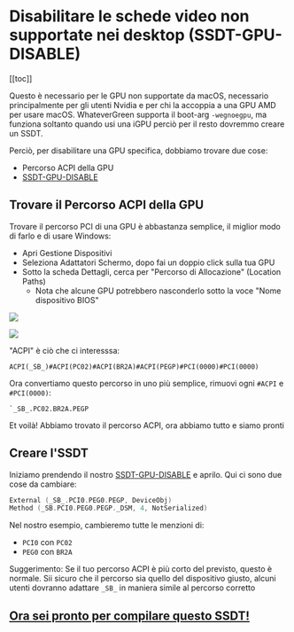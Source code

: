 # Disabilitare le schede video non supportate nei desktop (SSDT-GPU-DISABLE)

[[toc]]

Questo è necessario per le GPU non supportate da macOS, necessario principalmente per gli utenti Nvidia e per chi la accoppia a una GPU AMD per usare macOS. WhateverGreen supporta il boot-arg `-wegnoegpu`, ma funziona soltanto quando usi una iGPU perciò per il resto dovremmo creare un SSDT.

Perciò, per disabilitare una GPU specifica, dobbiamo trovare due cose:

* Percorso ACPI della GPU
* [SSDT-GPU-DISABLE](https://github.com/macos86/Getting-Started-With-ACPI/blob/master/extra-files/decompiled/SSDT-GPU-DISABLE.dsl)

## Trovare il Percorso ACPI della GPU

Trovare il percorso PCI di una GPU è abbastanza semplice, il miglior modo di farlo e di usare Windows:

* Apri Gestione Dispositivi
* Seleziona Adattatori Schermo, dopo fai un doppio click sulla tua GPU
* Sotto la scheda Dettagli, cerca per "Percorso di Allocazione" (Location Paths)
  * Nota che alcune GPU potrebbero nasconderlo sotto la voce "Nome dispositivo BIOS"

![]($withBase/images/desktop/amd.png)

![]($withBase/images/desktop/nvidia.png)

"ACPI" è ciò che ci interesssa:

```
ACPI(_SB_)#ACPI(PC02)#ACPI(BR2A)#ACPI(PEGP)#PCI(0000)#PCI(0000)
```

Ora convertiamo questo percorso in uno più semplice, rimuovi ogni `#ACPI` e `#PCI(0000)`:

```
`_SB_.PC02.BR2A.PEGP
```

Et voilà! Abbiamo trovato il percorso ACPI, ora abbiamo tutto e siamo pronti

## Creare l'SSDT

Iniziamo prendendo il nostro [SSDT-GPU-DISABLE](https://github.com/macos86/etting-Started-With-ACPI/blob/master/extra-files/decompiled/SSDT-GPU-DISABLE.dsl) e aprilo. Qui ci sono due cose da cambiare:

```c
External (_SB_.PCI0.PEG0.PEGP, DeviceObj)
Method (_SB.PCI0.PEG0.PEGP._DSM, 4, NotSerialized)
```

Nel nostro esempio, cambieremo tutte le menzioni di:

* `PCI0` con `PC02`
* `PEG0` con `BR2A`

Suggerimento: Se il tuo percorso ACPI è più corto del previsto, questo è normale. Sii sicuro che il percorso sia quello del dispositivo giusto, alcuni utenti dovranno adattare `_SB_` in maniera simile al percorso corretto

## [Ora sei pronto per compilare questo SSDT!](/compile.md)
